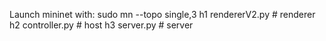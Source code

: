 Launch mininet with:
sudo mn --topo single,3
h1 rendererV2.py # renderer
h2 controller.py # host
h3 server.py # server